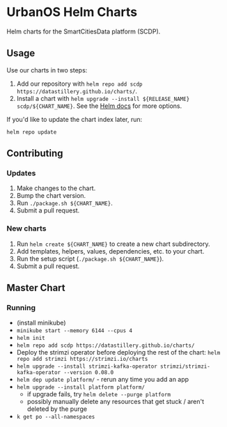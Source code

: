 # UrbanOS Helm Charts
Helm charts for the SmartCitiesData platform (SCDP).

## Usage

Use our charts in two steps:

1. Add our repository with `helm repo add scdp https://datastillery.github.io/charts/`.
2. Install a chart with `helm upgrade --install ${RELEASE_NAME} scdp/${CHART_NAME}`. See the [Helm docs](https://helm.sh/docs/helm/#helm-upgrade) for more options.

If you'd like to update the chart index later, run:

```
helm repo update
```

## Contributing

### Updates

1. Make changes to the chart.
2. Bump the chart version.
3. Run `./package.sh ${CHART_NAME}`.
4. Submit a pull request.

### New charts

1. Run `helm create ${CHART_NAME}` to create a new chart subdirectory.
2. Add templates, helpers, values, dependencies, etc. to your chart.
3. Run the setup script (`./package.sh ${CHART_NAME}`).
4. Submit a pull request.

## Master Chart

### Running

- (install minikube)
- `minikube start --memory 6144 --cpus 4`
- `helm init`
- `helm repo add scdp https://datastillery.github.io/charts/`
- Deploy the strimzi operator before deploying the rest of the chart: `helm repo add strimzi https://strimzi.io/charts`
- `helm upgrade --install strimzi-kafka-operator strimzi/strimzi-kafka-operator --version 0.08.0`
- `helm dep update platform/` - rerun any time you add an app
- `helm upgrade --install platform platform/` 
  - if upgrade fails, try `helm delete --purge platform`
  - possibly manually delete any resources that get stuck / aren't deleted by the purge
- `k get po --all-namespaces`

